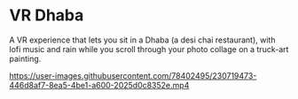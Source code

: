 # VR Dhaba
A VR experience that lets you sit in a Dhaba (a desi chai restaurant), with lofi music and rain while you scroll through your photo collage on a truck-art painting.



https://user-images.githubusercontent.com/78402495/230719473-446d8af7-8ea5-4be1-a600-2025d0c8352e.mp4

